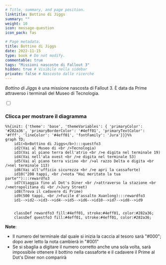 ```yaml
---
# Title, summary, and page position.
linktitle: Bottino di Jiggs
summary: ""
weight: 10
icon: message-question
icon_pack: fas

# Page metadata.
title: Bottino di Jiggs
date: 2022-11-15
type: book # Do not modify.
commentable: true
tags: "Missioni nascoste di Fallout 3"
hidden: true # Visibile nella sidebar
private: false # Nascosto dalle ricerche
---
```


<div class="fo3">

*Bottino di Jiggs* è una missione nascosta di Fallout 3. È data da Prime attraverso i terminali del Museo di Tecnologia.



<section class="chart-collapse">
<input type="checkbox" name="collapse2" id="handle2">
<h3 class="handle">
<label for="handle2">Clicca per mostrare il diagramma</label>
</h3>
<div class="content">

```mermaid
%%{init: {'theme': 'base', 'themeVariables': { 'primaryColor': '#282a36', 'primaryBorderColor': '#4eff01', 'primaryTextColor': '#fff', 'lineColor': '#4eff01', 'fontFamily': 'Jura'}}}%%
graph TD;
    id1(<b>Bottino di Jiggs</b>):::questfo3
    id2(Vai al Museo di <br />Tecnologia)
    id3(Vai al piano terra dell'atrio <br />e digita nel terminale 19)
    id4(Vai nell'ala ovest <br />e digita nel terminale 53)
    id5(Vai al piano terra vicino <br />al razzo Delta e digita <br />nel terminale 113)
    id6(Vai all'ufficio sicurezza <br />e apri la cassaforte)
    id10("200 tappi, <br />nota "Hai meritato la tua parte""):::rewardfo3
    id7(Viaggia fino al Dot's Diner <br />attraverso la stazione <br />metropolitana di <br />Jury Street) 
    id8(Trova il cadavere di Prime)
    id9(500 tappi, <br />Fucile d'assalto Xuanlong):::rewardfo3
    id1-->id2-->id3-->id4-->id5-->id6-->id10-->id7-->id8-->id9
    
    
    classDef rewardfo3 fill:#4eff01, stroke:#4eff01, color:#282a36;
    classDef questfo3 fill:#4eff01, stroke:#4eff01, color:#282a36;
```

</div>
</section>

**Note**:
- Il numero del terminale dal quale si inizia la caccia al tesoro sarà "#000"; dopo aver letto la nota cambierà in "#001"
- Se si sbaglia a digitare il numero corretto anche una sola volta, sarà impossibile ottenere il bottino nella cassaforte e  il cadavere il Prime al Dot's Diner non comparirà

</div>